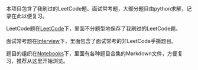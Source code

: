 本项目包含了我刷过的LeetCode题、面试常考题，大部分题目由python求解，记录在此以便复习。

LeetCode题在[LeetCode](/LeetCode/)下，里面不分题型地保存了我刷过的LeetCode题。

面试常考题在[Interview](/Interview/)下，里面包含了面试常考的非LeetCode手撕题目。

题目的组织在[Notebooks](/Notebooks/)下，里面有各种题目合集的Markdown文件，方便复习，推荐从这里开始浏览。
